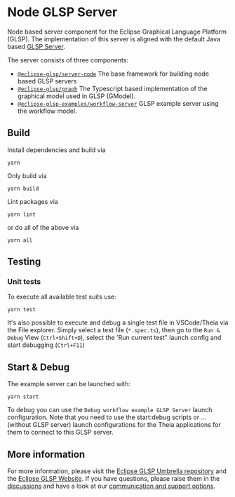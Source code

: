 # Node GLSP Server

Node based server component for the Eclipse Graphical Language Platform (GLSP).
The implementation of this server is aligned with the default Java based [GLSP Server](https://github.com/eclipse-glsp/glsp-server).

The server consists of three components:

-   [`@eclipse-glsp/server-node`](packages/server-node/) The base framework for building node based GLSP servers
-   [`@eclipse-glsp/graph`](packages/graph/) The Typescript based implementation of the graphical model used in GLSP (GModel).
-   [`@eclipse-glsp-examples/workflow-server`](examples/workflow-server) GLSP example server using the workflow model.

## Build

Install dependencies and build via

```console
yarn
```

Only build via

```console
yarn build
```

Lint packages via

```console
yarn lint
```

or do all of the above via

```console
yarn all
```

## Testing

### Unit tests

To execute all available test suits use:

```console
yarn test
```

It's also possible to execute and debug a single test file in VSCode/Theia via the File explorer.
Simply select a test file (`*.spec.ts`), then go to the `Run & Debug` View (`Ctrl+Shift+D`), select the 'Run current test" launch config and start debugging (`Ctrl+F11`)

## Start & Debug

The example server can be launched with:

```console
yarn start
```

To debug you can use the `Debug workflow example GLSP Server` launch configuration. Note that you need to use the start:debug scripts or ...(without GLSP server) launch configurations for the Theia applications for them to connect to this GLSP server.

## More information

For more information, please visit the [Eclipse GLSP Umbrella repository](https://github.com/eclipse-glsp/glsp) and the [Eclipse GLSP Website](https://www.eclipse.org/glsp/).
If you have questions, please raise them in the [discussions](https://github.com/eclipse-glsp/glsp/discussions) and have a look at our [communication and support options](https://www.eclipse.org/glsp/contact/).
